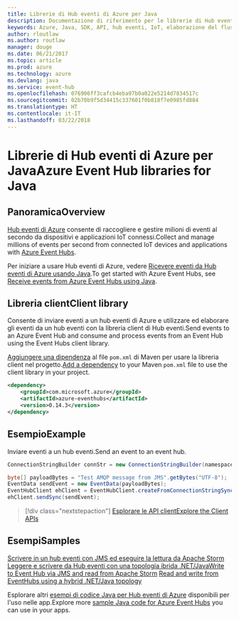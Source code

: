 ```yaml
---
title: Librerie di Hub eventi di Azure per Java
description: Documentazione di riferimento per le librerie di Hub eventi di Azure per Java
keywords: Azure, Java, SDK, API, hub eventi, IoT, elaborazione del flusso
author: rloutlaw
ms.author: routlaw
manager: douge
ms.date: 06/21/2017
ms.topic: article
ms.prod: azure
ms.technology: azure
ms.devlang: java
ms.service: event-hub
ms.openlocfilehash: 076906ff3cafcb4eba97b0a022e5214d7834517c
ms.sourcegitcommit: 02b70b9f5d34415c337601f0b818f7e0985fd884
ms.translationtype: HT
ms.contentlocale: it-IT
ms.lasthandoff: 03/22/2018
---
```

# <a name="azure-event-hub-libraries-for-java"></a><span data-ttu-id="3a996-104">Librerie di Hub eventi di Azure per Java</span><span class="sxs-lookup"><span data-stu-id="3a996-104">Azure Event Hub libraries for Java</span></span>

## <a name="overview"></a><span data-ttu-id="3a996-105">Panoramica</span><span class="sxs-lookup"><span data-stu-id="3a996-105">Overview</span></span>

<span data-ttu-id="3a996-106">[Hub eventi di Azure](/azure/event-hubs/event-hubs-what-is-event-hubs) consente di raccogliere e gestire milioni di eventi al secondo da dispositivi e applicazioni IoT connessi.</span><span class="sxs-lookup"><span data-stu-id="3a996-106">Collect and manage millions of events per second from connected IoT devices and applications with [Azure Event Hubs](/azure/event-hubs/event-hubs-what-is-event-hubs).</span></span>

<span data-ttu-id="3a996-107">Per iniziare a usare Hub eventi di Azure, vedere [Ricevere eventi da Hub eventi di Azure usando Java](/azure/event-hubs/event-hubs-java-get-started-receive-eph).</span><span class="sxs-lookup"><span data-stu-id="3a996-107">To get started with Azure Event Hubs, see [Receive events from Azure Event Hubs using Java](/azure/event-hubs/event-hubs-java-get-started-receive-eph).</span></span>


## <a name="client-library"></a><span data-ttu-id="3a996-108">Libreria client</span><span class="sxs-lookup"><span data-stu-id="3a996-108">Client library</span></span>

<span data-ttu-id="3a996-109">Consente di inviare eventi a un hub eventi di Azure e utilizzare ed elaborare gli eventi da un hub eventi con la libreria client di Hub eventi.</span><span class="sxs-lookup"><span data-stu-id="3a996-109">Send events to an Azure Event Hub and consume and process events from an Event Hub using the Event Hubs client library.</span></span>

<span data-ttu-id="3a996-110">[Aggiungere una dipendenza](https://maven.apache.org/guides/getting-started/index.html#How_do_I_use_external_dependencies) al file `pom.xml` di Maven per usare la libreria client nel progetto.</span><span class="sxs-lookup"><span data-stu-id="3a996-110">[Add a dependency](https://maven.apache.org/guides/getting-started/index.html#How_do_I_use_external_dependencies) to your Maven `pom.xml` file to use the client library in your project.</span></span>  

```XML
<dependency>
    <groupId>com.microsoft.azure</groupId>
    <artifactId>azure-eventhubs</artifactId>
    <version>0.14.3</version>
</dependency>
```   

## <a name="example"></a><span data-ttu-id="3a996-111">Esempio</span><span class="sxs-lookup"><span data-stu-id="3a996-111">Example</span></span>

<span data-ttu-id="3a996-112">Inviare eventi a un hub eventi.</span><span class="sxs-lookup"><span data-stu-id="3a996-112">Send an event to an event hub.</span></span>

```java
ConnectionStringBuilder connStr = new ConnectionStringBuilder(namespaceName, eventHubName,sasKeyName, sasKey);

byte[] payloadBytes = "Test AMQP message from JMS".getBytes("UTF-8");
EventData sendEvent = new EventData(payloadBytes);
EventHubClient ehClient = EventHubClient.createFromConnectionStringSync(connStr.toString());
ehClient.sendSync(sendEvent);
```

> [!div class="nextstepaction"]
> [<span data-ttu-id="3a996-113">Esplorare le API client</span><span class="sxs-lookup"><span data-stu-id="3a996-113">Explore the Client APIs</span></span>](/java/api/overview/azure/eventhub/client)


## <a name="samples"></a><span data-ttu-id="3a996-114">Esempi</span><span class="sxs-lookup"><span data-stu-id="3a996-114">Samples</span></span>

<span data-ttu-id="3a996-115">[Scrivere in un hub eventi con JMS ed eseguire la lettura da Apache Storm][1]
[Leggere e scrivere da Hub eventi con una topologia ibrida .NET/Java][2]</span><span class="sxs-lookup"><span data-stu-id="3a996-115">[Write to Event Hub via JMS and read from Apache Storm][1]
[Read and write from EventHubs using a hybrid .NET/Java topology][2]</span></span> 

[1]: https://github.com/Azure-Samples/event-hubs-java-storm-sender-jms-receiver
[2]: https://github.com/Azure-Samples/hdinsight-dotnet-java-storm-eventhub

<span data-ttu-id="3a996-116">Esplorare altri [esempi di codice Java per Hub eventi di Azure](https://azure.microsoft.com/resources/samples/?platform=java&term=event) disponibili per l'uso nelle app.</span><span class="sxs-lookup"><span data-stu-id="3a996-116">Explore more [sample Java code for Azure Event Hubs](https://azure.microsoft.com/resources/samples/?platform=java&term=event) you can use in your apps.</span></span>

